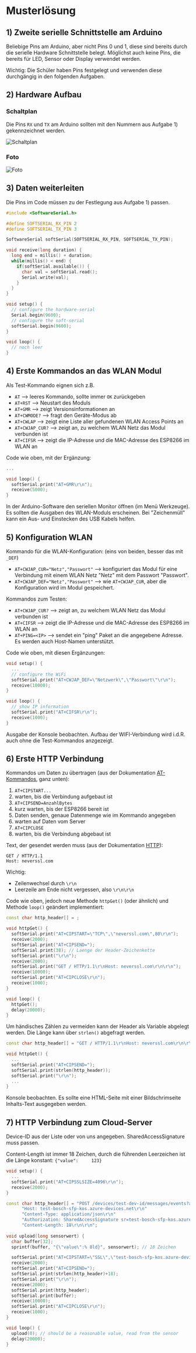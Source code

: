 # Musterlösung

## 1) Zweite serielle Schnittstelle am Arduino

Beliebige Pins am Arduino, aber nicht Pins 0 und 1, diese sind bereits durch die serielle Hardware Schnittstelle belegt. Möglichst auch keine Pins, die bereits für LED, Sensor oder Display verwendet werden.

Wichtig: Die Schüler haben Pins festgelegt und verwenden diese durchgängig in den folgenden Aufgaben.

## 2) Hardware Aufbau

### Schaltplan

Die Pins `RX` und `TX` am Arduino sollten mit den Nummern aus Aufgabe 1) gekennzeichnet werden.

![Schaltplan](UART_cabling_resistors.png)

### Foto

![Foto](Aufbau.jpg)


## 3) Daten weiterleiten

Die Pins im Code müssen zu der Festlegung aus Aufgabe 1) passen.

```C++
#include <SoftwareSerial.h>

#define SOFTSERIAL_RX_PIN 2
#define SOFTSERIAL_TX_PIN 3

SoftwareSerial softSerial(SOFTSERIAL_RX_PIN, SOFTSERIAL_TX_PIN);

void receive(long duration) {
  long end = millis() + duration;
  while(millis() < end) {
    if(softSerial.available()) {
      char val = softSerial.read();
      Serial.write(val);
    }
  }
}

void setup() {
  // configure the hardware-serial
  Serial.begin(9600);
  // configure the soft-serial
  softSerial.begin(9600);
}

void loop() {
  // noch leer
}
```


## 4) Erste Kommandos an das WLAN Modul

Als Test-Kommando eignen sich z.B.
* `AT` --> leeres Kommando, sollte immer `OK` zurückgeben
* `AT+RST` --> Neustart des Moduls
* `AT+GMR` --> zeigt Versionsinformationen an
* `AT+CWMODE?` --> fragt den Geräte-Modus ab 
* `AT+CWLAP` --> zeigt eine Liste aller gefundenen WLAN Access Points an
* `AT+CWJAP_CUR?` --> zeigt an, zu welchem WLAN Netz das Modul verbunden ist
* `AT+CIFSR` --> zeigt die IP-Adresse und die MAC-Adresse des ESP8266 im WLAN an


Code wie oben, mit der Ergänzung:
```C++
...

void loop() {
  softSerial.print("AT+GMR\r\n");
  receive(5000);
}
```

In der Arduino-Software den seriellen Monitor öffnen (im Menü Werkzeuge). Es sollten die Ausgaben des WLAN-Moduls erscheinen. Bei "Zeichenmüll" kann ein Aus- und Einstecken des USB Kabels helfen.

## 5) Konfiguration WLAN

Kommando für die WLAN-Konfiguration: (eins von beiden, besser das mit `_DEF`)
* `AT+CWJAP_CUR="Netz","Passwort"` --> konfiguriert das Modul für eine Verbindung mit einem WLAN Netz "Netz" mit dem Passwort "Passwort".
* `AT+CWJAP_DEF="Netz","Passwort"` --> wie `AT+CWJAP_CUR`, aber die Konfiguration wird im Modul gespeichert.

Kommandos zum Testen:
* `AT+CWJAP_CUR?` --> zeigt an, zu welchem WLAN Netz das Modul verbunden ist
* `AT+CIFSR` --> zeigt die IP-Adresse und die MAC-Adresse des ESP8266 im WLAN an
* `AT+PING=<IP>` --> sendet ein "ping" Paket an die angegebene Adresse. Es werden auch Host-Namen unterstützt.

Code wie oben, mit diesen Ergänzungen:

```C++
void setup() {
  ...
  // configure the WiFi
  softSerial.print("AT+CWJAP_DEF=\"Netzwerk\",\"Passwort\"\r\n");
  receive(10000);
}

void loop() {
  // show IP information
  softSerial.print("AT+CIFSR\r\n");
  receive(1000);
}
```

Ausgabe der Konsole beobachten. Aufbau der WIFI-Verbindung wird i.d.R. auch ohne die Test-Kommandos anzgezeigt.

## 6) Erste HTTP Verbindung

Kommandos um Daten zu übertragen (aus der Dokumentation [AT-Kommandos](AT-Commands.md), ganz unten):
1. `AT+CIPSTART... `
1. warten, bis die Verbindung aufgebaut ist
1. `AT+CIPSEND=AnzahlBytes`
1. kurz warten, bis der ESP8266 bereit ist
1. Daten senden, genaue Datenmenge wie im Kommando angegeben
1. warten auf Daten vom Server
1. `AT+CIPCLOSE` 
1. warten, bis die Verbindung abgebaut ist

Text, der gesendet werden muss (aus der Dokumentation [HTTP](HTTP.md)):
```
GET / HTTP/1.1
Host: neverssl.com

```
Wichtig: 
* Zeilenwechsel durch `\r\n`
* Leerzeile am Ende nicht vergessen, also `\r\n\r\n`


Code wie oben, jedoch neue Methode `httpGet()` (oder ähnlich) und Methode `loop()` geändert implementiert:

```C++
const char http_header[] = ;

void httpGet() {
  softSerial.print("AT+CIPSTART=\"TCP\",\"neverssl.com\",80\r\n");
  receive(2000);
  softSerial.print("AT+CIPSEND=");
  softSerial.print(38); // Laenge der Header-Zeichenkette
  softSerial.print("\r\n");
  receive(2000);
  softSerial.print("GET / HTTP/1.1\r\nHost: neverssl.com\r\n\r\n");
  receive(10000);
  softSerial.print("AT+CIPCLOSE\r\n");
  receive(1000);
}

void loop() {
  httpGet();
  delay(20000);
}
```

Um händisches Zählen zu vermeiden kann der Header als Variable abgelegt werden. Die Länge kann über `strlen()` abgefragt werden.

```C++
const char http_header[] = "GET / HTTP/1.1\r\nHost: neverssl.com\r\n\r\n";

void httpGet() {
  ...
  softSerial.print("AT+CIPSEND=");
  softSerial.print(strlen(http_header));
  softSerial.print("\r\n");
  ...
}
```

Konsole beobachten. Es sollte eine HTML-Seite mit einer Bildschrimseite Inhalts-Text ausgegeben werden.

## 7) HTTP Verbindung zum Cloud-Server

Device-ID aus der Liste oder von uns angegeben. SharedAccessSignature muss passen.

Content-Length ist immer 18 Zeichen, durch die führenden Leerzeichen ist die Länge konstant: `{"value":     123}`

```C++
void setup() {
  ...
  softSerial.print("AT+CIPSSLSIZE=4096\r\n");
  receive(2000);
}

const char http_header[] = "POST /devices/test-dev-id/messages/events?api-version=2020-03-13 HTTP/1.1\r\n"
      "Host: test-bosch-sfp-kos.azure-devices.net\r\n"
      "Content-Type: application/json\r\n"
      "Authorization: SharedAccessSignature sr=test-bosch-sfp-kos.azure-devices.net%2Fdevices%2Ftest-dev-id&sig=bc7aFCapDtR8ZSQxKjlH3vtXR23Eat3WK%2BLXoIRBuL0%3D&se=1633634949\r\n"
      "Content-Length: 18\r\n\r\n";
      
void upload(long sensorwert) {
  char buffer[32];
  sprintf(buffer, "{\"value\":% 8ld}", sensorwert); // 18 Zeichen

  softSerial.print("AT+CIPSTART=\"SSL\",\"test-bosch-sfp-kos.azure-devices.net\",443\r\n");
  receive(2000);
  softSerial.print("AT+CIPSEND=");
  softSerial.print(strlen(http_header)+18);
  softSerial.print("\r\n");
  receive(2000);
  softSerial.print(http_header);
  softSerial.print(buffer);
  receive(10000);
  softSerial.print("AT+CIPCLOSE\r\n");
  receive(1000);  
}

void loop() {
  upload(0); // should be a reasonable value, read from the sensor
  delay(20000);  
}

```
